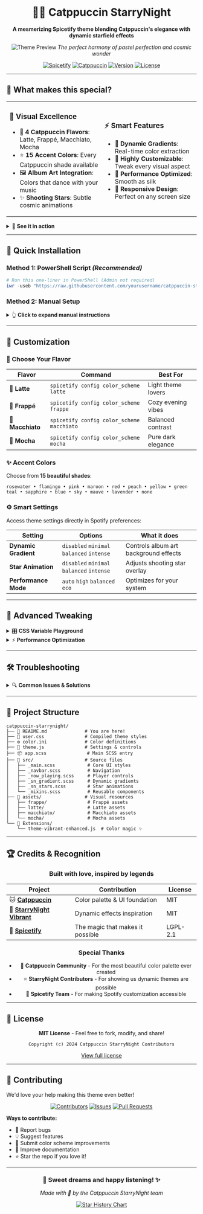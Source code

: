 <div align="center">

# 🌙✨ Catppuccin StarryNight

**A mesmerizing Spicetify theme blending Catppuccin's elegance with dynamic starfield effects**

<!-- Hero image placeholder -->

![Theme Preview](assets/preview.png)
_The perfect harmony of pastel perfection and cosmic wonder_

[![Spicetify](https://img.shields.io/badge/Spicetify-Theme-1DB954?style=for-the-badge&logo=spotify&logoColor=white)](https://spicetify.app/)
[![Catppuccin](https://img.shields.io/badge/Catppuccin-Flavored-f5c2e7?style=for-the-badge&logoColor=white)](https://github.com/catppuccin)
[![Version](https://img.shields.io/badge/Version-2.0-cba6f7?style=for-the-badge)](https://github.com/yourusername/catppuccin-starrynight)
[![License](https://img.shields.io/badge/License-MIT-74c7ec?style=for-the-badge)](LICENSE)

</div>

---

## 🎯 **What makes this special?**

<table>
<tr>
<td width="50%">

### 🎨 **Visual Excellence**

- 🌈 **4 Catppuccin Flavors**: Latte, Frappé, Macchiato, Mocha
- ⭐ **15 Accent Colors**: Every Catppuccin shade available
- 🖼️ **Album Art Integration**: Colors that dance with your music
- ✨ **Shooting Stars**: Subtle cosmic animations

</td>
<td width="50%">

### ⚡ **Smart Features**

- 🎵 **Dynamic Gradients**: Real-time color extraction
- 🔧 **Highly Customizable**: Tweak every visual aspect
- 🚀 **Performance Optimized**: Smooth as silk
- 📱 **Responsive Design**: Perfect on any screen size

</td>
</tr>
</table>

<!-- Screenshots section -->
<details>
<summary>📸 <strong>See it in action</strong></summary>

### Color Schemes

![Mocha](assets/screenshots/mocha-preview.png)
_Mocha - The signature dark theme_

![Latte](assets/screenshots/latte-preview.png)
_Latte - Elegant light mode_

### Dynamic Features

![Dynamic Gradients](assets/screenshots/dynamic-gradient.gif)
_Watch colors transform with your music_

![Star Animation](assets/screenshots/star-animation.gif)
_Subtle shooting stars for that cosmic touch_

</details>

---

## 🚀 **Quick Installation**

### **Method 1: PowerShell Script** _(Recommended)_

```powershell
# Run this one-liner in PowerShell (Admin not required)
iwr -useb "https://raw.githubusercontent.com/yourusername/catppuccin-starrynight/main/install.ps1" | iex
```

### **Method 2: Manual Setup**

<details>
<summary>👆 <strong>Click to expand manual instructions</strong></summary>

**Prerequisites:** [Spicetify CLI](https://spicetify.app/docs/getting-started) installed

1. **📁 Download the theme**

   ```powershell
   cd "$env:APPDATA\spicetify\Themes"
   # Copy catppuccin-starrynight folder here
   ```

2. **🔌 Install extension** _(for dynamic colors)_

   ```powershell
   copy "catppuccin-starrynight\Extensions\theme-vibrant-enhanced.js" "$env:APPDATA\spicetify\Extensions\"
   ```

3. **⚡ Apply the magic**
   ```powershell
   spicetify config current_theme catppuccin-starrynight
   spicetify config color_scheme mocha
   spicetify config extensions theme-vibrant-enhanced.js
   spicetify backup apply
   ```

</details>

---

## 🎨 **Customization**

### **🌈 Choose Your Flavor**

<div align="center">

| Flavor           | Command                                   | Best For           |
| ---------------- | ----------------------------------------- | ------------------ |
| 🌅 **Latte**     | `spicetify config color_scheme latte`     | Light theme lovers |
| 🌆 **Frappé**    | `spicetify config color_scheme frappe`    | Cozy evening vibes |
| 🌃 **Macchiato** | `spicetify config color_scheme macchiato` | Balanced contrast  |
| 🌌 **Mocha**     | `spicetify config color_scheme mocha`     | Pure dark elegance |

</div>

### **✨ Accent Colors**

Choose from **15 beautiful shades**:

```
rosewater • flamingo • pink • maroon • red • peach • yellow • green
teal • sapphire • blue • sky • mauve • lavender • none
```

### **⚙️ Smart Settings**

Access theme settings directly in Spotify preferences:

| Setting              | Options                                   | What it does                          |
| -------------------- | ----------------------------------------- | ------------------------------------- |
| **Dynamic Gradient** | `disabled` `minimal` `balanced` `intense` | Controls album art background effects |
| **Star Animation**   | `disabled` `minimal` `balanced` `intense` | Adjusts shooting star overlay         |
| **Performance Mode** | `auto` `high` `balanced` `eco`            | Optimizes for your system             |

---

## 🔧 **Advanced Tweaking**

<details>
<summary>🎛️ <strong>CSS Variable Playground</strong></summary>

Add these to your `user.css` for fine-tuning:

```css
:root {
  /* 🌈 Gradient Controls */
  --sn-gradient-opacity: 0.25; /* 0.0 - 1.0 */
  --sn-gradient-blur: 30px; /* 10px - 50px */
  --sn-gradient-transition: 1.2s; /* Animation speed */

  /* ⭐ Star Controls */
  --sn-star-count: 5; /* 0 - 10 */
  --sn-star-speed: 6s; /* 3s - 15s */
  --sn-star-opacity: 0.8; /* 0.0 - 1.0 */

  /* 🎨 Color Intensity */
  --sn-color-saturation: 1.3; /* 0.5 - 2.0 */
  --sn-color-brightness: 1.1; /* 0.8 - 1.5 */
}
```

</details>

<details>
<summary>⚡ <strong>Performance Optimization</strong></summary>

For lower-end systems:

```css
/* 🔋 Battery Saver Mode */
.sn-eco-mode {
  --sn-gradient-opacity: 0.1;
  --sn-star-count: 1;
  --sn-gradient-blur: 50px;
  --sn-animation-duration: 0.3s;
}

/* 🚫 Disable Heavy Effects */
.sn-minimal {
  --sn-gradient-opacity: 0;
  --sn-star-count: 0;
}
```

</details>

---

## 🛠️ **Troubleshooting**

<details>
<summary>🔍 <strong>Common Issues & Solutions</strong></summary>

### **Theme not showing up**

```powershell
spicetify restore backup apply
```

### **Dynamic colors not working**

1. ✅ Check extension is installed: `spicetify config extensions`
2. ✅ Restart Spotify completely
3. ✅ Verify theme-vibrant-enhanced.js is in Extensions folder

### **Performance issues**

1. 🔧 Set Dynamic Gradient to "minimal"
2. 🔧 Disable star animations
3. 🔧 Enable "eco mode" in settings

### **PowerShell execution policy error**

```powershell
Set-ExecutionPolicy -Scope CurrentUser RemoteSigned
```

### **Colors look wrong**

1. 🎨 Try a different color scheme
2. 🎨 Reset settings to default
3. 🎨 Check monitor color profile

</details>

---

## 📂 **Project Structure**

```
catppuccin-starrynight/
├── 📄 README.md              # You are here!
├── 🎨 user.css               # Compiled theme styles
├── ⚙️ color.ini              # Color definitions
├── 🔧 theme.js               # Settings & controls
├── 📦 app.scss               # Main SCSS entry
├── 📁 src/                   # Source files
│   ├── _main.scss            # Core UI styles
│   ├── _navbar.scss          # Navigation
│   ├── _now_playing.scss     # Player controls
│   ├── _sn_gradient.scss     # Dynamic gradients
│   ├── _sn_stars.scss        # Star animations
│   └── _mixins.scss          # Reusable components
├── 📁 assets/                # Visual resources
│   ├── frappe/               # Frappé assets
│   ├── latte/                # Latte assets
│   ├── macchiato/            # Macchiato assets
│   └── mocha/                # Mocha assets
└── 📁 Extensions/
    └── theme-vibrant-enhanced.js  # Color magic ✨
```

---

## 🏆 **Credits & Recognition**

<div align="center">

### Built with love, inspired by legends

| Project                                                                        | Contribution                     | License  |
| ------------------------------------------------------------------------------ | -------------------------------- | -------- |
| 🐱 [**Catppuccin**](https://github.com/catppuccin/spicetify)                   | Color palette & UI foundation    | MIT      |
| 🌟 [**StarryNight Vibrant**](https://github.com/ElPioterro/StarryNightVibrant) | Dynamic effects inspiration      | MIT      |
| 🎵 [**Spicetify**](https://github.com/spicetify/spicetify-cli)                 | The magic that makes it possible | LGPL-2.1 |

### Special Thanks

- 💜 **Catppuccin Community** - For the most beautiful color palette ever created
- ⭐ **StarryNight Contributors** - For showing us dynamic themes are possible
- 🚀 **Spicetify Team** - For making Spotify customization accessible

</div>

---

## 📜 **License**

<div align="center">

**MIT License** - Feel free to fork, modify, and share!

```
Copyright (c) 2024 Catppuccin StarryNight Contributors
```

[View full license](LICENSE)

</div>

---

## 🤝 **Contributing**

We'd love your help making this theme even better!

<div align="center">

[![Contributors](https://img.shields.io/github/contributors/yourusername/catppuccin-starrynight?style=for-the-badge&color=cba6f7)](https://github.com/yourusername/catppuccin-starrynight/graphs/contributors)
[![Issues](https://img.shields.io/github/issues/yourusername/catppuccin-starrynight?style=for-the-badge&color=f38ba8)](https://github.com/yourusername/catppuccin-starrynight/issues)
[![Pull Requests](https://img.shields.io/github/issues-pr/yourusername/catppuccin-starrynight?style=for-the-badge&color=a6e3a1)](https://github.com/yourusername/catppuccin-starrynight/pulls)

</div>

**Ways to contribute:**

- 🐛 Report bugs
- 💡 Suggest features
- 🎨 Submit color scheme improvements
- 📖 Improve documentation
- ⭐ Star the repo if you love it!

---

<div align="center">

### 🌙 **Sweet dreams and happy listening!** ✨

_Made with 💜 by the Catppuccin StarryNight team_

[![Star History Chart](https://api.star-history.com/svg?repos=yourusername/catppuccin-starrynight&type=Date)](https://star-history.com/#yourusername/catppuccin-starrynight&Date)

</div>
